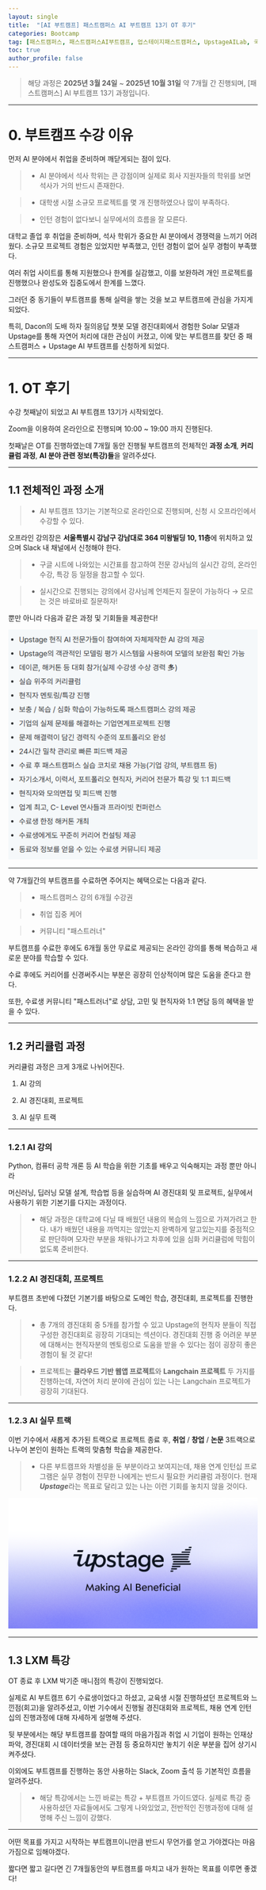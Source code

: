 ```yaml
---
layout: single
title:  "[AI 부트캠프] 패스트캠퍼스 AI 부트캠프 13기 OT 후기"
categories: Bootcamp
tag: [패스트캠퍼스, 패스트캠퍼스AI부트캠프, 업스테이지패스트캠퍼스, UpstageAILab, 국비지원, 패스트캠퍼스업스테이지에이아이랩, 패스트캠퍼스업스테이지부트캠프]
toc: true
author_profile: false
---
```


<head>
  <style>
    table.dataframe {
      white-space: normal;
      width: 100%;
      height: 240px;
      display: block;
      overflow: auto;
      font-family: Arial, sans-serif;
      font-size: 0.9rem;
      line-height: 20px;
      text-align: center;
      border: 0px !important;
    }

    table.dataframe th {
      text-align: center;
      font-weight: bold;
      padding: 8px;
    }

    table.dataframe td {
      text-align: center;
      padding: 8px;
    }

    table.dataframe tr:hover {
      background: #b8d1f3; 
    }

    .output_prompt {
      overflow: auto;
      font-size: 0.9rem;
      line-height: 1.45;
      border-radius: 0.3rem;
      -webkit-overflow-scrolling: touch;
      padding: 0.8rem;
      margin-top: 0;
      margin-bottom: 15px;
      font: 1rem Consolas, "Liberation Mono", Menlo, Courier, monospace;
      color: $code-text-color;
      border: solid 1px $border-color;
      border-radius: 0.3rem;
      word-break: normal;
      white-space: pre;
    }

  .dataframe tbody tr th:only-of-type {
      vertical-align: middle;
  }

  .dataframe tbody tr th {
      vertical-align: top;
  }

  .dataframe thead th {
      text-align: center !important;
      padding: 8px;
  }

  .page__content p {
      margin: 0 0 0px !important;
  }

  .page__content p > strong {
    font-size: 0.8rem !important;
  }

  </style>
</head>


> 해당 과정은 **2025년 3월 24일** ~ **2025년 10월 31일** 약 7개월 간 진행되며, [패스트캠퍼스] AI 부트캠프 13기 과정입니다.



***


# 0. 부트캠프 수강 이유


먼저 AI 분야에서 취업을 준비하며 깨닫게되는 점이 있다.





> - AI 분야에서 석사 학위는 큰 강점이며 실제로 회사 지원자들의 학위를 보면 석사가 거의 반드시 존재한다.

> - 대학생 시절 소규모 프로젝트를 몇 개 진행하였으나 많이 부족하다.

> - 인턴 경험이 없다보니 실무에서의 흐름을 잘 모른다.



대학교 졸업 후 취업을 준비하며, 석사 학위가 중요한 AI 분야에서 경쟁력을 느끼기 어려웠다. 소규모 프로젝트 경험은 있었지만 부족했고, 인턴 경험이 없어 실무 경험이 부족했다.



여러 취업 사이트를 통해 지원했으나 한계를 실감했고, 이를 보완하려 개인 프로젝트를 진행했으나 완성도와 집중도에서 한계를 느꼈다.



그러던 중 동기들이 부트캠프를 통해 실력을 쌓는 것을 보고 부트캠프에 관심을 가지게 되었다.



특히, Dacon의 도배 하자 질의응답 챗봇 모델 경진대회에서 경험한 Solar 모델과 Upstage를 통해 자연어 처리에 대한 관심이 커졌고, 이에 맞는 부트캠프를 찾던 중 패스트캠퍼스 + Upstage AI 부트캠프를 신청하게 되었다.



***


# 1. OT 후기


수강 첫째날이 되었고 AI 부트캠프 13기가 시작되었다.



Zoom을 이용하여 온라인으로 진행되며 10:00 ~ 19:00 까지 진행된다.



첫째날은 OT를 진행하였는데 7개월 동안 진행될 부트캠프의 전체적인 **과정 소개**, **커리큘럼 과정**, **AI 분야 관련 정보(특강)들**을 알려주셨다.



***


## 1.1 전체적인 과정 소개


>- AI 부트캠프 13기는 기본적으로 온라인으로 진행되며, 신청 시 오프라인에서 수강할 수 있다.

  오프라인 강의장은 **서울특별시 강남구 강남대로 364 미왕빌딩 10, 11층**에 위치하고 있으며 Slack 내 채널에서 신청해야 한다.

>- 구글 시트에 나와있는 시간표를 참고하여 전문 강사님의 실시간 강의, 온라인 수강, 특강 등 일정을 참고할 수 있다.

>- 실시간으로 진행되는 강의에서 강사님께 언제든지 질문이 가능하다 → 모르는 것은 바로바로 질문하자!



뿐만 아니라 다음과 같은 과정 및 기회들을 제공한다!



![image.png](https://github.com/lIllIlIIIll/Leeinformation.github.io/blob/master/_posts/image/Bootcamp/부트캠프_1.PNG?raw=true)



***


약 7개월간의 부트캠프를 수료하면 주어지는 혜택으로는 다음과 같다.



> - 패스트캠퍼스 강의 6개월 수강권

> - 취업 집중 케어

> - 커뮤니티 "패스트러너"



부트캠프를 수료한 후에도 6개월 동안 무료로 제공되는 온라인 강의를 통해 복습하고 새로운 분야를 학습할 수 있다.



수료 후에도 커리어를 신경써주시는 부분은 굉장히 인상적이며 많은 도움을 준다고 한다.



또한, 수료생 커뮤니티 "패스트러너"로 상담, 고민 및 현직자와 1:1 면담 등의 혜택을 받을 수 있다.



***


## 1.2 커리큘럼 과정


커리큘럼 과정은 크게 3개로 나뉘어진다.



1. AI 강의



2. AI 경진대회, 프로젝트



3. AI 실무 트랙



***


### 1.2.1 AI 강의


Python, 컴퓨터 공학 개론 등 AI 학습을 위한 기초를 배우고 익숙해지는 과정 뿐만 아니라



머신러닝, 딥러닝 모델 설계, 학습법 등을 실습하며 AI 경진대회 및 프로젝트, 실무에서 사용하기 위한 기본기를 다지는 과정이다.



> - 해당 과정은 대학교에 다닐 때 배웠던 내용의 복습의 느낌으로 가져가려고 한다. 내가 배웠던 내용을 까먹지는 않았는지 완벽하게 알고있는지를 중점적으로 판단하며 모자란 부분을 채워나가고 차후에 있을 심화 커리큘럼에 막힘이 없도록 준비한다.



***


### 1.2.2 AI 경진대회, 프로젝트


부트캠프 초반에 다졌던 기본기를 바탕으로 도메인 학습, 경진대회, 프로젝트를 진행한다.



> - 총 7개의 경진대회 중 5개를 참가할 수 있고 Upstage의 현직자 분들이 직접 구성한 경진대회로 굉장히 기대되는 섹션이다. 경진대회 진행 중 어려운 부분에 대해서는 현직자분의 멘토링으로 도움을 받을 수 있다는 점이 굉장히 좋은 경험이 될 것 같다!



> - 프로젝트는 **클라우드 기반 웹앱 프로젝트**와 **Langchain 프로젝트** 두 가지를 진행하는데, 자연어 처리 분야에 관심이 있는 나는 Langchain 프로젝트가 굉장히 기대된다.



***


### 1.2.3 AI 실무 트랙


이번 기수에서 새롭게 추가된 트랙으로 프로젝트 종료 후, **취업** / **창업** / **논문** 3트랙으로 나누어 본인이 원하는 트랙의 맞춤형 학습을 제공한다.



> - 다른 부트캠프와 차별성을 둔 부분이라고 보여지는데, 채용 연계 인턴십 프로그램은 실무 경험이 전무한 나에게는 반드시 필요한 커리큘럼 과정이다. 현재 ***Upstage***라는 목표로 달리고 있는 나는 이런 기회를 놓치지 않을 것이다.



![image.png](https://github.com/lIllIlIIIll/Leeinformation.github.io/blob/master/_posts/image/Bootcamp/업스테이지.PNG?raw=true)



***


## 1.3 LXM 특강


OT 종료 후 LXM 박기준 매니점의 특강이 진행되었다.



실제로 AI 부트캠프 6기 수료생이었다고 하셨고, 교육생 시절 진행하셨던 프로젝트와 느낀점(회고)을 알려주셨고, 이번 기수에서 진행될 경진대회와 프로젝트, 채용 연계 인턴십의 진행과정에 대해 자세하게 설명해 주셨다.



뒷 부분에서는 해당 부트캠프를 참여할 때의 마음가짐과 취업 시 기업이 원하는 인재상 파악, 경진대회 시 데이터셋을 보는 관점 등 중요하지만 놓치기 쉬운 부분을 집어 상기시켜주셨다.



이외에도 부트캠프를 진행하는 동안 사용하는 Slack, Zoom 출석 등 기본적인 흐름을 알려주셨다.





> - 해당 특강에서는 느낀 바로는 특강 + 부트캠프 가이드였다. 실제로 특강 중 사용하셨던 자료들에서도 그렇게 나와있었고, 전반적인 진행과정에 대해 설명해 주신 느낌이 강했다.



***


어떤 목표를 가지고 시작하는 부트캠프이니만큼 반드시 무언가를 얻고 가야겠다는 마음가짐으로 임해야겠다.



짧다면 짧고 길다면 긴 7개월동안의 부트캠프를 마치고 내가 원하는 목표를 이루면 좋겠다!

